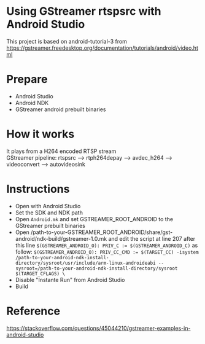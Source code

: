 # Using GStreamer rtspsrc with Android Studio
This project is based on android-tutorial-3 from https://gstreamer.freedesktop.org/documentation/tutorials/android/video.html  
# Prepare
- Android Studio  
- Android NDK  
- GStreamer android prebuilt binaries
# How it works
It plays from a H264 encoded RTSP stream  
GStreamer pipeline: rtspsrc --> rtph264depay --> avdec_h264 --> videoconvert --> autovideosink  
# Instructions
- Open with Android Studio  
- Set the SDK and NDK path  
- Open `Android.mk` and set GSTREAMER_ROOT_ANDROID to the GStreamer prebuilt binaries  
- Open /path-to-your-GSTREAMER_ROOT_ANDROID/share/gst-android/ndk-build/gstreamer-1.0.mk and edit the script at line 207 after this line `$(GSTREAMER_ANDROID_O): PRIV_C := $(GSTREAMER_ANDROID_C)` as follow: `$(GSTREAMER_ANDROID_O): PRIV_CC_CMD := $(TARGET_CC) -isystem /path-to-your-android-ndk-install-directory/sysroot/usr/include/arm-linux-androideabi --sysroot=/path-to-your-android-ndk-install-directory/sysroot $(TARGET_CFLAGS) \`  
- Disable "Instante Run" from Android Studio  
- Build  
# Reference
https://stackoverflow.com/questions/45044210/gstreamer-examples-in-android-studio
